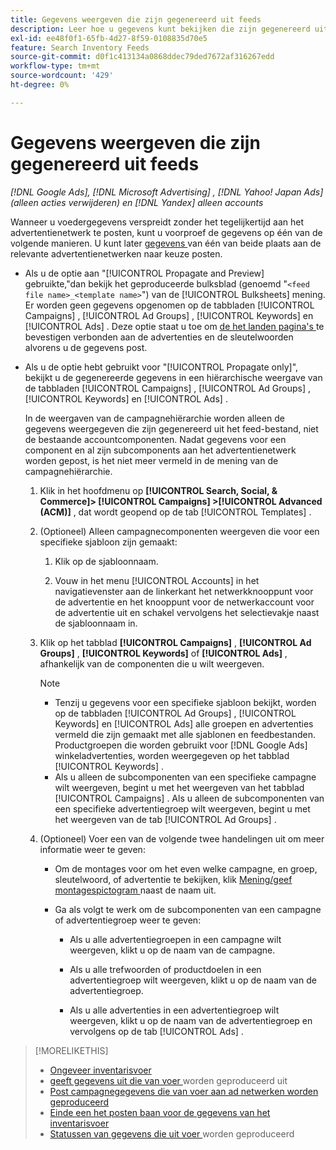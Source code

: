 ```yaml
---
title: Gegevens weergeven die zijn gegenereerd uit feeds
description: Leer hoe u gegevens kunt bekijken die zijn gegenereerd uit de invoer van inventarisgegevens.
exl-id: ee48f0f1-65fb-4d27-8f59-0108835d70e5
feature: Search Inventory Feeds
source-git-commit: d0f1c413134a0868ddec79ded7672af316267edd
workflow-type: tm+mt
source-wordcount: '429'
ht-degree: 0%

---
```


# Gegevens weergeven die zijn gegenereerd uit feeds

*[!DNL Google Ads], [!DNL Microsoft Advertising] , [!DNL Yahoo! Japan Ads] (alleen acties verwijderen) en [!DNL Yandex] alleen accounts*

Wanneer u voedergegevens verspreidt zonder het tegelijkertijd aan het advertentienetwerk te posten, kunt u voorproef de gegevens op één van de volgende manieren. U kunt later [ gegevens ](propagated-data-post.md) van één van beide plaats aan de relevante advertentienetwerken naar keuze posten.

* Als u de optie aan &quot;[!UICONTROL Propagate and Preview] gebruikte,&quot;dan bekijk het geproduceerde bulksblad (genoemd &quot;`<feed file name>_<template name>`&quot;) van de [!UICONTROL Bulksheets] mening. Er worden geen gegevens opgenomen op de tabbladen [!UICONTROL Campaigns] , [!UICONTROL Ad Groups] , [!UICONTROL Keywords] en [!UICONTROL Ads] . Deze optie staat u toe om [ de het landen pagina&#39;s ](/help/search-social-commerce/campaign-management/bulksheets/bulksheet-validate-landing-pages.md) te bevestigen verbonden aan de advertenties en de sleutelwoorden alvorens u de gegevens post.

* Als u de optie hebt gebruikt voor &quot;[!UICONTROL Propagate only]&quot;, bekijkt u de gegenereerde gegevens in een hiërarchische weergave van de tabbladen [!UICONTROL Campaigns] , [!UICONTROL Ad Groups] , [!UICONTROL Keywords] en [!UICONTROL Ads] .

  In de weergaven van de campagnehiërarchie worden alleen de gegevens weergegeven die zijn gegenereerd uit het feed-bestand, niet de bestaande accountcomponenten. Nadat gegevens voor een component en al zijn subcomponents aan het advertentienetwerk worden gepost, is het niet meer vermeld in de mening van de campagnehiërarchie.

   1. Klik in het hoofdmenu op **[!UICONTROL Search, Social, & Commerce]> [!UICONTROL Campaigns] >[!UICONTROL Advanced (ACM)]** , dat wordt geopend op de tab [!UICONTROL Templates] .

   1. (Optioneel) Alleen campagnecomponenten weergeven die voor een specifieke sjabloon zijn gemaakt:

      1. Klik op de sjabloonnaam.

      1. Vouw in het menu [!UICONTROL Accounts] in het navigatievenster aan de linkerkant het netwerkknooppunt voor de advertentie en het knooppunt voor de netwerkaccount voor de advertentie uit en schakel vervolgens het selectievakje naast de sjabloonnaam in.

   1. Klik op het tabblad **[!UICONTROL Campaigns]** , **[!UICONTROL Ad Groups]** , **[!UICONTROL Keywords]** of **[!UICONTROL Ads]** , afhankelijk van de componenten die u wilt weergeven.

      >[!NOTE]
      >
      >* Tenzij u gegevens voor een specifieke sjabloon bekijkt, worden op de tabbladen [!UICONTROL Ad Groups] , [!UICONTROL Keywords] en [!UICONTROL Ads] alle groepen en advertenties vermeld die zijn gemaakt met alle sjablonen en feedbestanden. Productgroepen die worden gebruikt voor [!DNL Google Ads] winkeladvertenties, worden weergegeven op het tabblad [!UICONTROL Keywords] .
      >* Als u alleen de subcomponenten van een specifieke campagne wilt weergeven, begint u met het weergeven van het tabblad [!UICONTROL Campaigns] . Als u alleen de subcomponenten van een specifieke advertentiegroep wilt weergeven, begint u met het weergeven van de tab [!UICONTROL Ad Groups] .

   1. (Optioneel) Voer een van de volgende twee handelingen uit om meer informatie weer te geven:

      * Om de montages voor om het even welke campagne, en groep, sleutelwoord, of advertentie te bekijken, klik [ Mening/geef montagespictogram ](/help/search-social-commerce/assets/settings.png "Pictogram Instellingen weergeven/bewerken") naast de naam uit.

      * Ga als volgt te werk om de subcomponenten van een campagne of advertentiegroep weer te geven:

         * Als u alle advertentiegroepen in een campagne wilt weergeven, klikt u op de naam van de campagne.

         * Als u alle trefwoorden of productdoelen in een advertentiegroep wilt weergeven, klikt u op de naam van de advertentiegroep.

         * Als u alle advertenties in een advertentiegroep wilt weergeven, klikt u op de naam van de advertentiegroep en vervolgens op de tab [!UICONTROL Ads] .

>[!MORELIKETHIS]
>
>* [ Ongeveer inventarisvoer ](inventory-feeds-about.md)
>* [ geeft gegevens uit die van voer ](propagated-data-edit.md) worden geproduceerd uit
>* [ Post campagnegegevens die van voer aan ad netwerken worden geproduceerd ](propagated-data-post.md)
>* [ Einde een het posten baan voor de gegevens van het inventarisvoer ](stop-job.md)
>* [ Statussen van gegevens die uit voer ](propagated-data-status.md) worden geproduceerd

